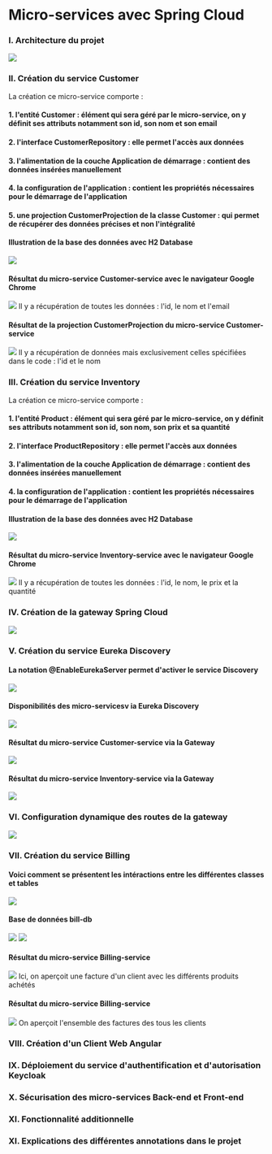 <h1>Micro-services avec Spring Cloud</h1>

<h3>I. Architecture du projet</h3>
<img src="screens/architectureduprojet.jpg">

<h3>II. Création du service Customer</h3>
     La création ce micro-service comporte :
     <h4>1. l'entité Customer : élément qui sera géré par le micro-service,
     on y définit ses attributs notamment son id, son nom et son email</h4>
     <h4>2. l'interface CustomerRepository : elle permet l'accès aux données</h4>
     <h4>3. l'alimentation de la couche Application de démarrage  : contient des données insérées manuellement</h4>
     <h4>4. la configuration de l'application  : contient les propriétés nécessaires pour le démarrage de l'application</h4>
     <h4>5. une projection CustomerProjection de la classe Customer  : qui permet de récupérer des données précises et non l'intégralité</h4>
     <h4>Illustration de la base des données avec H2 Database</h4>
     <img src="screens/customer-db.jpg">
     <h4>Résultat du micro-service Customer-service avec le navigateur Google Chrome</h4>
     <img src="screens/customer-result.jpg">
     Il y a récupération de toutes les données : l'id, le nom et l'email
     <h4>Résultat de la projection CustomerProjection du micro-service Customer-service</h4>
     <img src="screens/Customer-projection.jpg">
     Il y a récupération de données mais exclusivement celles spécifiées dans le code : l'id et le nom

<h3>III. Création du service Inventory</h3>
     La création ce micro-service comporte :
     <h4>1. l'entité Product : élément qui sera géré par le micro-service,
     on y définit ses attributs notamment son id, son nom, son prix et sa quantité</h4>
     <h4>2. l'interface ProductRepository : elle permet l'accès aux données</h4>
     <h4>3. l'alimentation de la couche Application de démarrage  : contient des données insérées manuellement</h4>
     <h4>4. la configuration de l'application  : contient les propriétés nécessaires pour le démarrage de l'application</h4>
     <h4>Illustration de la base des données avec H2 Database</h4>
     <img src="screens/product-db.jpg">
     <h4>Résultat du micro-service Inventory-service avec le navigateur Google Chrome</h4>
     <img src="screens/product-result.jpg">
     Il y a récupération de toutes les données : l'id, le nom, le prix et la quantité


<h3>IV. Création de la gateway Spring Cloud</h3>
     <img src="screens/gateway.jpg">


<h3>V. Création du service Eureka Discovery</h3>
     <h4>La notation @EnableEurekaServer permet d'activer le service Discovery</h4>
     <img src="screens/eureka.jpg">
     <h4>Disponibilités des micro-servicesv ia Eureka Discovery</h4>
     <img src="screens/discovery.jpg">
     <h4>Résultat du micro-service Customer-service via la Gateway</h4>
     <img src="screens/customer-gateway.jpg">
     <h4>Résultat du micro-service Inventory-service via la Gateway</h4>
     <img src="screens/inventory-gateway.jpg">

<h3>VI. Configuration dynamique des routes de la gateway</h3>
     <img src="screens/gateway-configuration.jpg">

<h3>VII. Création du service Billing</h3>
     <h4>Voici comment se présentent les intéractions entre les différentes classes et tables</h4>
     <img src="screens/diagrammeDeClasseServices.jpg">
     <h4>Base de données bill-db</h4>
     <img src="screens/billdb1.jpg">
     <img src="screens/billdb2.jpg">
     <h4>Résultat du micro-service Billing-service</h4>
     <img src="screens/customerBill.jpg">
     Ici, on aperçoit une facture d'un client avec les différents produits achétés
     <h4>Résultat du micro-service Billing-service</h4>
     <img src="screens/billSet.jpg">
     On aperçoit l'ensemble des factures des tous les clients



<h3>VIII. Création d'un Client Web Angular</h3>



<h3>IX. Déploiement du service d'authentification et d'autorisation Keycloak</h3>



<h3>X. Sécurisation des micro-services Back-end et Front-end</h3>



<h3>XI. Fonctionnalité additionnelle</h3>




<h3>XI. Explications des différentes annotations dans le projet</h3>